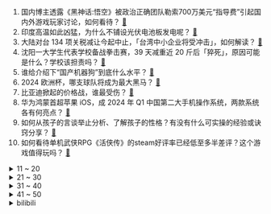 1. 国内博主透露《黑神话:悟空》被政治正确团队勒索700万美元“指导费”引起国内外游戏玩家讨论，如何看待？ [:link:](https://www.zhihu.com/question/658971899)
2. 印度高温如此凶猛，为什么不铺设光伏电池板发电呢？ [:link:](https://www.zhihu.com/question/658065016)
3. 大陆对台 134 项关税减让今起中止，「台湾中小企业将受冲击」，如何解读？ [:link:](https://www.zhihu.com/question/658981280)
4. 沈阳一大学生代表学校备战拳击赛，39 天减重近 20 斤后「猝死」，原因可能是什么？学校该担责吗？ [:link:](https://www.zhihu.com/question/658988409)
5. 谁给介绍下“国产机器狗”到底什么水平？ [:link:](https://www.zhihu.com/question/32302484)
6. 2024 欧洲杯，哪支球队将成为最大黑马？ [:link:](https://www.zhihu.com/question/656615891)
7. 比亚迪掀起的价格战，谁最受伤？ [:link:](https://www.zhihu.com/question/658588333)
8. 华为鸿蒙首超苹果 iOS，成 2024 年 Q1 中国第二大手机操作系统，两款系统各有何亮点？ [:link:](https://www.zhihu.com/question/658808732)
9. 如何从孩子的言谈举止分析、了解孩子的性格？有没有什么可实操的经验或诀窍分享？ [:link:](https://www.zhihu.com/question/658768061)
10. 如何看待单机武侠RPG《活侠传》的steam好评率已经低至多半差评？这个游戏值得玩吗？ [:link:](https://www.zhihu.com/question/658969313)
<details>
<summary>11 ~ 20</summary>

11. 从 17 岁女生姜萍的情况来看，「偏才」应该怎样教育？是不是职高职中的体系更合适？ [:link:](https://www.zhihu.com/question/658937130)
12. G7 发表联合公报要求俄向乌赔偿超 4860 亿美元损失，此举有何意图？俄方接下来会如何应对？ [:link:](https://www.zhihu.com/question/658986669)
13. 新一代载人登月火箭来了，长征十号完成一子级火箭动力系统试车，意味着什么？有哪些看点值得关注？ [:link:](https://www.zhihu.com/question/658900322)
14. 作为爸爸，你有哪些向孩子表达爱的独特方式？ [:link:](https://www.zhihu.com/question/658618804)
15. 李林甫不逝世安史之乱还会发生吗？ [:link:](https://www.zhihu.com/question/658674116)
16. 如何评价孙楠在《歌手2024》第六期演唱的《人是_》？ [:link:](https://www.zhihu.com/question/658934618)
17. 你看过迪丽热巴哪些作品，她演的什么人物让你印象深刻？ [:link:](https://www.zhihu.com/question/658812830)
18. 在公平的游戏环境下，如何设计一把EVP很强，但是PVE很弱的装备？ [:link:](https://www.zhihu.com/question/657319280)
19. 2024年6月15日，阿根廷友谊赛4：1战胜危地马拉，梅西一传两射，如何评价这场比赛？ [:link:](https://www.zhihu.com/question/658969393)
20. 武松找的仵作为什么什么都交代了，不怕西门庆等人报复吗？ [:link:](https://www.zhihu.com/question/646889838)
</details>
<details>
<summary>21 ~ 30</summary>

21. 在A股市场究竟是谁在赚钱？ [:link:](https://www.zhihu.com/question/657034794)
22. 华为常务董事余承东称华为支持搭建汽车极端测试国家标准体系，从商业角度如何解读企业此举？ [:link:](https://www.zhihu.com/question/658894824)
23. 如果注定要离别，那相遇意义是什么呢？ [:link:](https://www.zhihu.com/question/658889595)
24. 理论上讲，明朝有没有可能恢复汉唐盛世？如果有可能，该怎么操作？ [:link:](https://www.zhihu.com/question/380520347)
25. 如何入坑 Diffusion 方向？ [:link:](https://www.zhihu.com/question/658056360)
26. 学历史有什么用? [:link:](https://www.zhihu.com/question/658502500)
27. UZI值得有一个英雄联盟名人堂的皮肤吗? [:link:](https://www.zhihu.com/question/658931490)
28. 有哪些文学名句流传千古？ [:link:](https://www.zhihu.com/question/658938426)
29. 如果有的选，选艾丝妲还是流萤做女友？ [:link:](https://www.zhihu.com/question/651337862)
30. 有哪一些可以救命的冷知识？ [:link:](https://www.zhihu.com/question/312884303)
</details>
<details>
<summary>31 ~ 40</summary>

31. 《歌手2024》第六期排名公布，孙楠、凡希亚、香缇莫位列前三，如何看待本次排名？ [:link:](https://www.zhihu.com/question/658935230)
32. 为什么cs要设计成开局是手枪局？ [:link:](https://www.zhihu.com/question/658703651)
33. 如何评价管虎导演新作《狗阵》？ [:link:](https://www.zhihu.com/question/658894351)
34. 刚入行程序员，未来怎么走? [:link:](https://www.zhihu.com/question/433949922)
35. 为什么国足不练传控？ [:link:](https://www.zhihu.com/question/485473814)
36. 如何评价汤普森即将离开勇士？ [:link:](https://www.zhihu.com/question/658976468)
37. 高宗为什么废杀王皇后和萧淑妃？ [:link:](https://www.zhihu.com/question/370298968)
38. 独行侠总决赛1：3落后凯尔特人，能像2016年那样大翻盘吗? [:link:](https://www.zhihu.com/question/658970981)
39. 为什么Ni主导的人是N中最N，却显得没Ne人抽象？ [:link:](https://www.zhihu.com/question/658710099)
40. 知名舞蹈工作室 5KM 被疑关门跑路，总部欠租已被勒令清退，部分门店合并计划疑为骗局，具体情况如何？ [:link:](https://www.zhihu.com/question/659011819)
</details>
<details>
<summary>41 ~ 50</summary>

41. 如何评价综艺《歌手2024》第六期歌手们的表现? [:link:](https://www.zhihu.com/question/658469860)
42. 2024 欧洲杯西班牙 3:0 克罗地亚，如何评价这场比赛？ [:link:](https://www.zhihu.com/question/659021860)
43. 有媒体称沙特、美国 50 年石油美元协议终结，沙特不续约，这是真的吗？具体情况如何？ [:link:](https://www.zhihu.com/question/658914744)
44. 什么是喜欢，什么是爱，爱和喜欢的本质是什么？ [:link:](https://www.zhihu.com/question/656297096)
45. 泽连斯基拒绝普京的和谈建议，俄方称其「剥夺乌公民的和平机会」，目前俄乌局势如何？双方最终能否和谈？ [:link:](https://www.zhihu.com/question/658965283)
46. 3000年前，人类自然科学知识十分有限的情况下，周文王（或其身边人）为何能写出《易经》这样的著作？ [:link:](https://www.zhihu.com/question/658496840)
47. 哪支队伍能拿下2024年的欧洲杯冠军？ [:link:](https://www.zhihu.com/question/655948213)
48. 为什么德国在两次世界大战削弱后人口仍比法国高很多？ [:link:](https://www.zhihu.com/question/652982266)
49. 2024 上半年全国大学英语四六级考试结束，今年题目难吗？你考得怎么样？ [:link:](https://www.zhihu.com/question/658976317)
50. 西游记的佛祖神仙那么厉害，为什么不亲自下凡处罚妖怪？ [:link:](https://www.zhihu.com/question/655098706)
</details><details>
<summary>bilibili</summary>

</details>